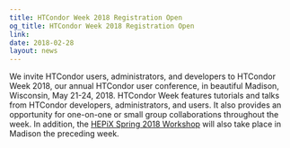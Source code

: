 ```yaml
---
title: HTCondor Week 2018 Registration Open
og_title: HTCondor Week 2018 Registration Open
link: 
date: 2018-02-28
layout: news
---
```


<p>We invite HTCondor users, administrators, and developers to HTCondor Week 2018, our annual HTCondor user conference, in beautiful Madison, Wisconsin, May 21-24, 2018. HTCondor Week features tutorials and talks from HTCondor developers, administrators, and users.  It also provides an opportunity for one-on-one or small group collaborations throughout the week.  In addition, the <a href="https://indico.cern.ch/event/676324/">HEPiX Spring 2018 Workshop</a> will also take place in Madison the preceding week. 
